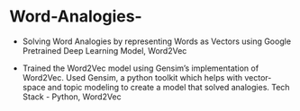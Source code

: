 # Word-Analogies-

- Solving Word Analogies by representing Words as Vectors using Google Pretrained Deep Learning Model, Word2Vec

- Trained the Word2Vec model using Gensim’s implementation of Word2Vec. Used Gensim, a python toolkit which helps with vector-space and topic modeling to create a model that solved analogies. Tech Stack - Python, Word2Vec

